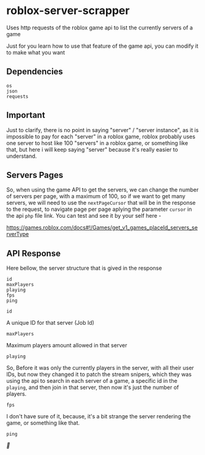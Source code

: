 # roblox-server-scrapper
Uses http requests of the roblox game api to list the currently servers of a game

Just for you learn how to use that feature of the game api, you can modify it to make what you want

## Dependencies
```
os
json
requests
```

## Important
Just to clarify, there is no point in saying "server" / "server instance", as it is impossible to pay for each "server" in a roblox game, roblox probably uses one server to host like 100 "servers" in a roblox game, or something like that, but here i will keep saying "server" because it's really easier to understand.

## Servers Pages
So, when using the game API to get the servers, we can change the number of servers per page, with a maximum of 100, so if we want to get many servers, we will need to use the `nextPageCursor` that will be in the response to the request, to navigate page per page aplying the parameter `cursor` in the api `php` file link.
You can test and see it by your self here -

https://games.roblox.com/docs#!/Games/get_v1_games_placeId_servers_serverType

## API Response
Here bellow, the server structure that is gived in the response
```
id
maxPlayers
playing
fps
ping
```
`id`

  A unique ID for that server (Job Id)

`maxPlayers`

  Maximum players amount allowed in that server

`playing`

  So, Before it was only the currently players in the server, with all their user IDs, but now they changed it to patch the stream snipers, which they was using the api to search in           each server of a game, a specific id in the `playing`, and then join in that server, then now it's just the number of players.

`fps`

  I don't have sure of it, because, it's a bit strange the server rendering the game, or something like that.

`ping`

  _🤔_
